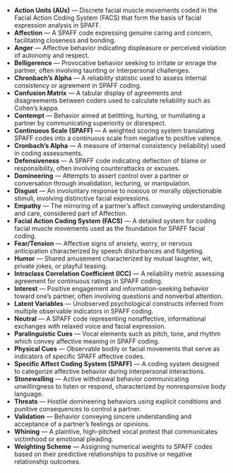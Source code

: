 - **Action Units (AUs)** — Discrete facial muscle movements coded in the Facial Action Coding System (FACS) that form the basis of facial expression analysis in SPAFF.
- **Affection** — A SPAFF code expressing genuine caring and concern, facilitating closeness and bonding.
- **Anger** — Affective behavior indicating displeasure or perceived violation of autonomy and respect.
- **Belligerence** — Provocative behavior seeking to irritate or enrage the partner, often involving taunting or interpersonal challenges.
- **Chronbach’s Alpha** — A reliability statistic used to assess internal consistency or agreement in SPAFF coding.
- **Confusion Matrix** — A tabular display of agreements and disagreements between coders used to calculate reliability such as Cohen’s kappa.
- **Contempt** — Behavior aimed at belittling, hurting, or humiliating a partner by communicating superiority or disrespect.
- **Continuous Scale (SPAFF)** — A weighted scoring system translating SPAFF codes into a continuous scale from negative to positive valence.
- **Cronbach’s Alpha** — A measure of internal consistency (reliability) used in coding assessments.
- **Defensiveness** — A SPAFF code indicating deflection of blame or responsibility, often involving counterattacks or excuses.
- **Domineering** — Attempts to assert control over a partner or conversation through invalidation, lecturing, or manipulation.
- **Disgust** — An involuntary response to noxious or morally objectionable stimuli, involving distinctive facial expressions.
- **Empathy** — The mirroring of a partner’s affect conveying understanding and care, considered part of Affection.
- **Facial Action Coding System (FACS)** — A detailed system for coding facial muscle movements used as the foundation for SPAFF facial coding.
- **Fear/Tension** — Affective signs of anxiety, worry, or nervous anticipation characterized by speech disturbances and fidgeting.
- **Humor** — Shared amusement characterized by mutual laughter, wit, private jokes, or playful teasing.
- **Intraclass Correlation Coefficient (ICC)** — A reliability metric assessing agreement for continuous ratings in SPAFF coding.
- **Interest** — Positive engagement and information-seeking behavior toward one’s partner, often involving questions and nonverbal attention.
- **Latent Variables** — Unobserved psychological constructs inferred from multiple observable indicators in SPAFF coding.
- **Neutral** — A SPAFF code representing nonaffective, informational exchanges with relaxed voice and facial expression.
- **Paralinguistic Cues** — Vocal elements such as pitch, tone, and rhythm which convey affective meaning in SPAFF coding.
- **Physical Cues** — Observable bodily or facial movements that serve as indicators of specific SPAFF affective codes.
- **Specific Affect Coding System (SPAFF)** — A coding system designed to categorize affective behavior during interpersonal interactions.
- **Stonewalling** — Active withdrawal behavior communicating unwillingness to listen or respond, characterized by nonresponsive body language.
- **Threats** — Hostile domineering behaviors using explicit conditions and punitive consequences to control a partner.
- **Validation** — Behavior conveying sincere understanding and acceptance of a partner’s feelings or opinions.
- **Whining** — A plaintive, high-pitched vocal protest that communicates victimhood or emotional pleading.
- **Weighting Scheme** — Assigning numerical weights to SPAFF codes based on their predictive relationships to positive or negative relationship outcomes.
